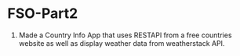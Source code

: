 # FSO-Part2

1) Made a Country Info App that uses RESTAPI from a free countries website as well as display weather data from weatherstack API.
